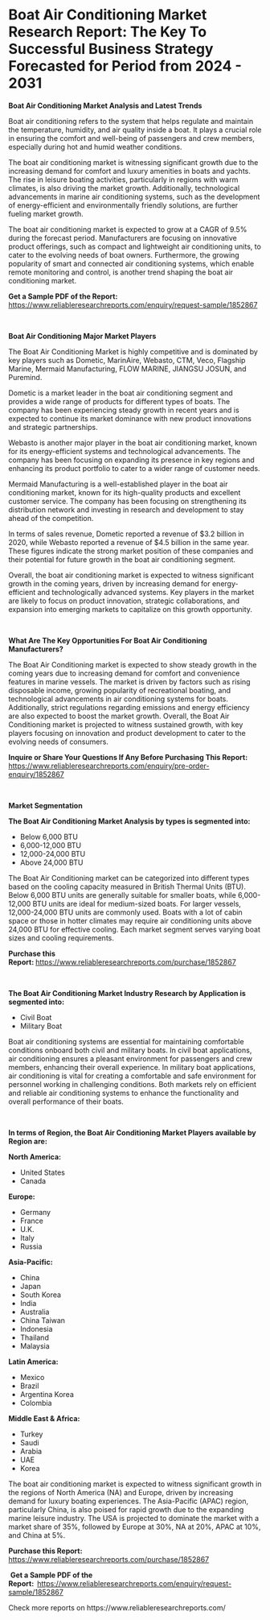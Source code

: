 <p><h1>Boat Air Conditioning Market Research Report: The Key To Successful Business Strategy Forecasted for Period from 2024 - 2031</h1></p><p><strong>Boat Air Conditioning Market Analysis and Latest Trends</strong></p>
<p><p>Boat air conditioning refers to the system that helps regulate and maintain the temperature, humidity, and air quality inside a boat. It plays a crucial role in ensuring the comfort and well-being of passengers and crew members, especially during hot and humid weather conditions.</p><p>The boat air conditioning market is witnessing significant growth due to the increasing demand for comfort and luxury amenities in boats and yachts. The rise in leisure boating activities, particularly in regions with warm climates, is also driving the market growth. Additionally, technological advancements in marine air conditioning systems, such as the development of energy-efficient and environmentally friendly solutions, are further fueling market growth.</p><p>The boat air conditioning market is expected to grow at a CAGR of 9.5% during the forecast period. Manufacturers are focusing on innovative product offerings, such as compact and lightweight air conditioning units, to cater to the evolving needs of boat owners. Furthermore, the growing popularity of smart and connected air conditioning systems, which enable remote monitoring and control, is another trend shaping the boat air conditioning market.</p></p>
<p><strong>Get a Sample PDF of the Report:&nbsp;</strong> <a href="https://www.reliableresearchreports.com/enquiry/request-sample/1852867">https://www.reliableresearchreports.com/enquiry/request-sample/1852867</a></p>
<p>&nbsp;</p>
<p><strong>Boat Air Conditioning Major Market Players</strong></p>
<p><p>The Boat Air Conditioning Market is highly competitive and is dominated by key players such as Dometic, MarinAire, Webasto, CTM, Veco, Flagship Marine, Mermaid Manufacturing, FLOW MARINE, JIANGSU JOSUN, and Puremind.</p><p>Dometic is a market leader in the boat air conditioning segment and provides a wide range of products for different types of boats. The company has been experiencing steady growth in recent years and is expected to continue its market dominance with new product innovations and strategic partnerships.</p><p>Webasto is another major player in the boat air conditioning market, known for its energy-efficient systems and technological advancements. The company has been focusing on expanding its presence in key regions and enhancing its product portfolio to cater to a wider range of customer needs.</p><p>Mermaid Manufacturing is a well-established player in the boat air conditioning market, known for its high-quality products and excellent customer service. The company has been focusing on strengthening its distribution network and investing in research and development to stay ahead of the competition.</p><p>In terms of sales revenue, Dometic reported a revenue of $3.2 billion in 2020, while Webasto reported a revenue of $4.5 billion in the same year. These figures indicate the strong market position of these companies and their potential for future growth in the boat air conditioning segment.</p><p>Overall, the boat air conditioning market is expected to witness significant growth in the coming years, driven by increasing demand for energy-efficient and technologically advanced systems. Key players in the market are likely to focus on product innovation, strategic collaborations, and expansion into emerging markets to capitalize on this growth opportunity.</p></p>
<p>&nbsp;</p>
<p><strong>What Are The Key Opportunities For Boat Air Conditioning Manufacturers?</strong></p>
<p><p>The Boat Air Conditioning market is expected to show steady growth in the coming years due to increasing demand for comfort and convenience features in marine vessels. The market is driven by factors such as rising disposable income, growing popularity of recreational boating, and technological advancements in air conditioning systems for boats. Additionally, strict regulations regarding emissions and energy efficiency are also expected to boost the market growth. Overall, the Boat Air Conditioning market is projected to witness sustained growth, with key players focusing on innovation and product development to cater to the evolving needs of consumers.</p></p>
<p><strong>Inquire or Share Your Questions If Any Before Purchasing This Report:</strong> <a href="https://www.reliableresearchreports.com/enquiry/pre-order-enquiry/1852867">https://www.reliableresearchreports.com/enquiry/pre-order-enquiry/1852867</a></p>
<p>&nbsp;</p>
<p><strong>Market Segmentation</strong></p>
<p><strong>The Boat Air Conditioning Market Analysis by types is segmented into:</strong></p>
<p><ul><li>Below 6,000 BTU</li><li>6,000-12,000 BTU</li><li>12,000-24,000 BTU</li><li>Above 24,000 BTU</li></ul></p>
<p><p>The Boat Air Conditioning market can be categorized into different types based on the cooling capacity measured in British Thermal Units (BTU). Below 6,000 BTU units are generally suitable for smaller boats, while 6,000-12,000 BTU units are ideal for medium-sized boats. For larger vessels, 12,000-24,000 BTU units are commonly used. Boats with a lot of cabin space or those in hotter climates may require air conditioning units above 24,000 BTU for effective cooling. Each market segment serves varying boat sizes and cooling requirements.</p></p>
<p><strong>Purchase this Report:&nbsp;</strong><a href="https://www.reliableresearchreports.com/purchase/1852867">https://www.reliableresearchreports.com/purchase/1852867</a></p>
<p>&nbsp;</p>
<p><strong>The Boat Air Conditioning Market Industry Research by Application is segmented into:</strong></p>
<p><ul><li>Civil Boat</li><li>Military Boat</li></ul></p>
<p><p>Boat air conditioning systems are essential for maintaining comfortable conditions onboard both civil and military boats. In civil boat applications, air conditioning ensures a pleasant environment for passengers and crew members, enhancing their overall experience. In military boat applications, air conditioning is vital for creating a comfortable and safe environment for personnel working in challenging conditions. Both markets rely on efficient and reliable air conditioning systems to enhance the functionality and overall performance of their boats.</p></p>
<p>&nbsp;</p>
<p><strong>In terms of Region, the Boat Air Conditioning Market Players available by Region are:</strong></p>
<p>
    <p> <strong> North America: </strong>
        <ul>
            <li>United States</li>
            <li>Canada</li>
        </ul>
        </p> 
    <p> <strong> Europe: </strong>
        <ul>
            <li>Germany</li>
            <li>France</li>
            <li>U.K.</li>
            <li>Italy</li>
            <li>Russia</li>
        </ul>
        </p> 
    <p> <strong> Asia-Pacific: </strong>
        <ul>
            <li>China</li>
            <li>Japan</li>
            <li>South Korea</li>
            <li>India</li>
            <li>Australia</li>
            <li>China Taiwan</li>
            <li>Indonesia</li>
            <li>Thailand</li>
            <li>Malaysia</li>
        </ul>
        </p> 
    <p> <strong> Latin America: </strong>
        <ul>
            <li>Mexico</li>
            <li>Brazil</li>
            <li>Argentina Korea</li>
            <li>Colombia</li>
        </ul>
        </p> 
    <p> <strong> Middle East & Africa: </strong>
        <ul>
            <li>Turkey</li>
            <li>Saudi</li>
            <li>Arabia</li>
            <li>UAE</li>
            <li>Korea</li>
        </ul>
    </p>
    </p>
<p><p>The boat air conditioning market is expected to witness significant growth in the regions of North America (NA) and Europe, driven by increasing demand for luxury boating experiences. The Asia-Pacific (APAC) region, particularly China, is also poised for rapid growth due to the expanding marine leisure industry. The USA is projected to dominate the market with a market share of 35%, followed by Europe at 30%, NA at 20%, APAC at 10%, and China at 5%.</p></p>
<p><strong>Purchase this Report: </strong><a href="https://www.reliableresearchreports.com/purchase/1852867">https://www.reliableresearchreports.com/purchase/1852867</a></p>
<p>&nbsp;<strong>Get a Sample PDF of the Report:&nbsp;&nbsp;</strong><a href="https://www.reliableresearchreports.com/enquiry/request-sample/1852867">https://www.reliableresearchreports.com/enquiry/request-sample/1852867</a></p>
<p><strong></strong></p>
<p>Check more reports on https://www.reliableresearchreports.com/</p>